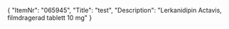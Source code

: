 {
  "ItemNr": "065945",
  "Title": "test",
  "Description": "Lerkanidipin Actavis, filmdragerad tablett 10 mg"
}